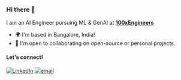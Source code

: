### Hi there 👋

I am an AI Engineer pursuing ML & GenAI at [**100xEngineers**](https://100xengineers.com/)

* 🌍  I'm based in Bangalore, India!
* 🤝  I'm open to collaborating on open-source or personal projects.
  
 #### Let's connect!
[<img alt="LinkedIn" src="https://img.shields.io/badge/LinkedIn-%230E76A8.svg?&style=for-the-badge&logo=LinkedIn&logoColor=white" />](https://linkedin.com/in/hafeezhmha)
[<img alt="email" src="https://img.shields.io/badge/Gmail-D14836?style=for-the-badge&logo=gmail&logoColor=white"/>](mailto:hafeezhmha.dev@gmail.com)
